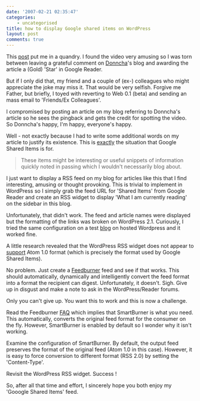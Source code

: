 ```yaml
---
date: '2007-02-21 02:35:47'
categories:
    - uncategorised
title: how to display Google shared items on WordPress
layout: post
comments: true
---
```

This [post](http://ocaoimh.ie/2007/02/20/writing-perl-the-vista-way/)
put me in a quandry. I found the video very amusing so I was torn
between leaving a grateful comment on [Donncha](http://ocaoimh.ie/)'s
blog and awarding the article a (Gold) 'Star' in Google Reader.

But if I only did that, my friend and a couple of (ex-) colleagues who
might appreciate the joke may miss it. That would be very selfish.
Forgive me Father, but briefly, I toyed with reverting to Web 0.1 (beta)
and sending an mass email to 'Friends/Ex Colleagues'.

I compromised by posting an article on my blog referring to Donncha's
article so he sees the pingback and gets the credit for spotting the
video. So Donncha's happy, I'm happy, everyone's happy.

Well - not exactly because I had to write some additional words on my
article to justify its existence. This is
[exactly](http://www.nbrightside.com/blog/2007/02/18/resisting-the-lure-of-google-reader/)
the situation that Google Shared Items is for.
> These items might be interesting or useful snippets of information
> quickly noted in passing which I wouldn't necessarily blog about.

I just want to display a RSS feed on my blog for articles like this that
I find interesting, amusing or thought provoking.
This is trivial to implement in WordPress so I simply grab the feed URL
for 'Shared Items' from Google Reader and create an RSS widget to
display 'What I am currently reading' on the sidebar in this blog.

Unfortunately, that didn't work. The feed and article names were
displayed but the formatting of the links was broken on WordPress 2.1.
Curiously, I tried the same configuration on a test
[blog](http://nbrightside.wordpress.com/) on hosted Wordpress and it
worked fine.

A little research revealed that the WordPress RSS widget does not appear
to
[support](http://en.forums.wordpress.com/topic.php?id=1249&replies=11#post-6531)
Atom 1.0 format (which is precisely the format used by Google Shared
Items).

No problem. Just create a [Feedburner](http://www.feedburner.com) feed
and see if that works. This should automatically, dynamically and
intelligently convert the feed format into a format the recipient can
digest. Unfortunately, it doesn't. Sigh. Give up in disgust and make a
note to ask in the WordPress/Reader forums.

Only you can't give up. You want this to work and this is now a
challenge.

Read the Feedburner
[FAQ](http://forums.feedburner.com/viewforum.php?f=7&sid=6a8a899de22627714719f9a4565fe228)
which implies that SmartBurner is what you need. This automatically,
converts the original feed format for the consumer on the fly. However,
SmartBurner is enabled by default so I wonder why it isn't working.

Examine the configuration of SmartBurner. By default, the output feed
preserves the format of the original feed (Atom 1.0 in this case).
However, it is easy to force conversion to different format (RSS 2.0) by
setting the 'Content-Type'.

Revisit the WordPress RSS widget. Success !

So, after all that time and effort, I sincerely hope you both enjoy my
'Gooogle Shared Items' feed.
